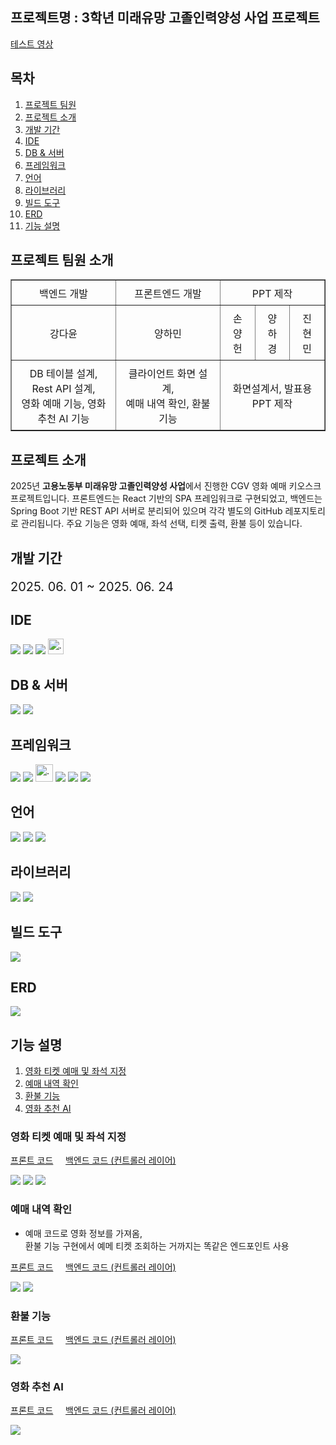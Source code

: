 ## 프로젝트명 : 3학년 미래유망 고졸인력양성 사업 프로젝트
[테스트 영상](https://dayoon07.github.io/video/movie-ticket-test.mp4)

## 목차 
1. [프로젝트 팀원]()
2. [프로젝트 소개](#프로젝트-소개)
3. [개발 기간](#개발-기간)
4. [IDE](#ide)
5. [DB & 서버](#db--서버)
6. [프레임워크](#프레임워크)
7. [언어](#언어)
8. [라이브러리](#라이브러리)
9. [빌드 도구](#빌드-도구)
10. [ERD](#erd)
11. [기능 설명](#기능-설명)

## 프로젝트 팀원 소개

<table border="1" style="width: 100%; border-collapse: collapse;">
    <tr>
        <td style="padding: 7.5px 15px; text-align: center;">백엔드 개발</td>
        <td style="padding: 7.5px 15px; text-align: center;">프론트엔드 개발</td>
        <td style="padding: 7.5px 15px; text-align: center;" colspan="3">PPT 제작</td>
    </tr>
    <tr>
        <td style="padding: 7.5px 15px; text-align: center;">강다윤</td>
        <td style="padding: 7.5px 15px; text-align: center;">양하민</td>
        <td style="padding: 7.5px 15px; text-align: center;">손양헌</td>
        <td style="padding: 7.5px 15px; text-align: center;">양하경</td>
        <td style="padding: 7.5px 15px; text-align: center;">진현민</td>
    </tr>
    <tr>
        <td style="padding: 7.5px 15px; width: 33%; text-align: center;">
            DB 테이블 설계, Rest API 설계, <br /> 
            영화 예매 기능, 영화 추천 AI 기능
        </td>
        <td style="padding: 7.5px 15px; width: 33%; text-align: center;">
            클라이언트 화면 설계, <br />
            예매 내역 확인, 환불 기능
        </td>
        <td style="padding: 7.5px 15px; width: 33%; text-align: center;" colspan="3">
            화면설계서, 발표용 PPT 제작
        </td>
    </tr>
</table>

## 프로젝트 소개
2025년 **고용노동부 미래유망 고졸인력양성 사업**에서 진행한 CGV 영화 예매 키오스크 프로젝트입니다. 프론트엔드는 React 기반의 SPA 프레임워크로 구현되었고, 백엔드는 Spring Boot 기반 REST API 서버로 분리되어 있으며 각각 별도의 GitHub 레포지토리로 관리됩니다. 주요 기능은 영화 예매, 좌석 선택, 티켓 출력, 환불 등이 있습니다.

## 개발 기간
<p style="font-size: 20px;">2025. 06. 01 ~ 2025. 06. 24</p>

## IDE 
![](https://img.shields.io/badge/dbeaver-382923?style=for-the-badge&logo=dbeaver&logoColor=white)
![](https://img.shields.io/badge/Spring%20Tool%20Suite%20-6DB33F?style=for-the-badge&logo=eclipse&logoColor=white)
![](https://img.shields.io/badge/Postman-FF6C37?style=for-the-badge&logo=Postman&logoColor=white)
<img src="https://dayoon07.github.io/static-page-test/devimg/sqldeveloper.png" alt="..." style="width: 25px;">

## DB & 서버
![](https://custom-icon-badges.demolab.com/badge/Oracle-F80000?style=for-the-badge&logo=oracle&logoColor=fff)
![](https://img.shields.io/badge/Apache%20Tomcat-F8DC75?style=for-the-badge&logo=apachetomcat&logoColor=black)

## 프레임워크
![](https://img.shields.io/badge/Spring%20Boot-6DB33F?style=for-the-badge&logo=springboot&logoColor=fff)
![](https://img.shields.io/badge/Tailwind_CSS-38B2AC?style=for-the-badge&logo=tailwind-css&logoColor=white)
<img src="https://dayoon07.github.io/static-page-test/devimg/MyBatis.png" alt="..." style="width: 28px;">
![](https://img.shields.io/badge/Spring%20Security-6DB33F?style=for-the-badge&logo=springsecurity&logoColor=white)
![](https://img.shields.io/badge/Spring_data_jpa-6DB33F?style=for-the-badge&logo=SpringSecurity&logoColor=white)
![](https://img.shields.io/badge/Hibernate-59666C?style=for-the-badge&logo=hibernate&logoColor=fff)

## 언어
![](https://img.shields.io/badge/JavaScript-F7DF1E?style=for-the-badge&logo=javascript&logoColor=white)
![](https://dayoon07.github.io/img/Java-007396.svg)
![](https://img.shields.io/badge/SQL-336791?style=for-the-badge&logo=sqlite&logoColor=white)

## 라이브러리
![](https://img.shields.io/badge/React-%2320232a?style=for-the-badge&logo=react&logoColor=%2361DAFB)
![](https://img.shields.io/badge/React_Router-CA4245?logo=react-router&style=for-the-badge&logoColor=white)

## 빌드 도구
![](https://img.shields.io/badge/MAVEN-000000?style=for-the-badge&logo=apachemaven&logoColor=blue)

## ERD
![](https://dayoon07.github.io/img/architecture/movie-ticket-erd.png)

## 기능 설명
1. [영화 티켓 예매 및 좌석 지정](#영화-티켓-예매-및-좌석-지정)
2. [예매 내역 확인](#예매-내역-확인)
3. [환불 기능](#환불-기능)
4. [영화 추천 AI](#영화-추천-ai)

### 영화 티켓 예매 및 좌석 지정

[프론트 코드](https://github.com/Dayoon07/react-movie-ticket-ui/blob/master/src/pages/MovieList.jsx) &nbsp; &nbsp; 
[백엔드 코드 (컨트롤러 레이어)](https://github.com/Dayoon07/springboot-movie-ticket/blob/main/movie/src/main/java/com/e/controller/RestMainController.java#L92)

![](https://dayoon07.github.io/static-page-test/img2/movie-ticket-select-one-movie.png)
![](https://dayoon07.github.io/static-page-test/img2/movie-ticket-movie-seat-chk.png)
![](https://dayoon07.github.io/static-page-test/img2/movie-ticket-movie-reservation.png)

### 예매 내역 확인

- 예매 코드로 영화 정보를 가져옴, <br />
    환불 기능 구현에서 예메 티켓 조회하는 거까지는 똑같은 엔드포인트 사용

[프론트 코드](https://github.com/Dayoon07/react-movie-ticket-ui/blob/master/src/pages/ReservationTicket.jsx) &nbsp; &nbsp; 
[백엔드 코드 (컨트롤러 레이어)](https://github.com/Dayoon07/springboot-movie-ticket/blob/main/movie/src/main/java/com/e/controller/RestMainController.java#L155)

![](https://dayoon07.github.io/static-page-test/img2/movie-ticket-movie-reservation-code.png)
![](https://dayoon07.github.io/static-page-test/img2/movie-ticket-movie-reservation-info.png)

### 환불 기능

[프론트 코드](https://github.com/Dayoon07/react-movie-ticket-ui/blob/master/src/pages/Refund.jsx) &nbsp; &nbsp; 
[백엔드 코드 (컨트롤러 레이어)](https://github.com/Dayoon07/springboot-movie-ticket/blob/main/movie/src/main/java/com/e/controller/RestMainController.java#L155)

![](https://dayoon07.github.io/static-page-test/img2/movie-ticket-movie-refund.png)

### 영화 추천 AI

[프론트 코드](https://github.com/Dayoon07/react-movie-ticket-ui/blob/master/src/pages/AiChatPage.jsx) &nbsp; &nbsp; 
[백엔드 코드 (컨트롤러 레이어)](https://github.com/Dayoon07/springboot-movie-ticket/blob/main/movie/src/main/java/com/e/controller/RestMainController.java#L168)

![](https://dayoon07.github.io/static-page-test/img2/movie-ticket-ai.png)
